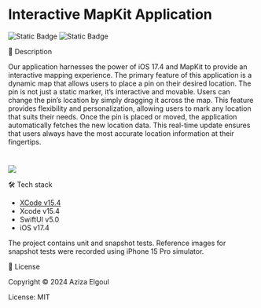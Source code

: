 # Interactive MapKit Application

![Static Badge](https://img.shields.io/badge/v5.0-maker?label=swift&color=orange) ![Static Badge](https://img.shields.io/badge/IOS-maker?label=platforms&color=blue)



📝 Description

Our application harnesses the power of iOS 17.4 and MapKit to provide an interactive mapping experience. The primary feature of this application is a dynamic map that allows users to place a pin on their desired location.
The pin is not just a static marker, it’s interactive and movable. Users can change the pin’s location by simply dragging it across the map. This feature provides flexibility and personalization, allowing users to mark any location that suits their needs.
Once the pin is placed or moved, the application automatically fetches the new location data. This real-time update ensures that users always have the most accurate location information at their fingertips.

#
![](https://github.com/aziza92/MapPin/assets/64699474/c6c4fd9d-6381-4479-9b70-270784923386.gif)


🛠 Tech stack

* [XCode v15.4](https://developer.apple.com/xcode/)
* Xcode v15.4
* SwiftUI v5.0
* iOS v17.4


The project contains unit and snapshot tests. Reference images for snapshot tests were recorded using iPhone 15 Pro simulator.


📄 License

Copyright © 2024 Aziza Elgoul

License: MIT

